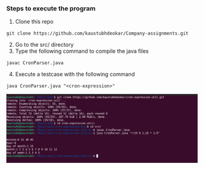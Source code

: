 ### Steps to execute the program

1. Clone this repo
```
git clone https://github.com/kaustubhdeokar/Company-assignments.git
```
2. Go to the src/ directory
3. Type the following command to compile the java files
```
javac CronParser.java
```
4. Execute a testcase with the following command
```
java CronParser.java "<cron-expression>"
```

![./res/steps-to-execute](res/steps-to-execute.png)
